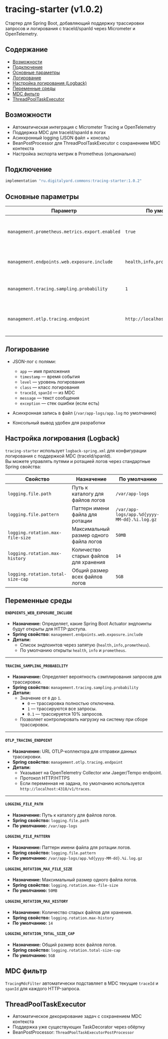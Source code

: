 # tracing-starter (v1.0.2)

Стартер для Spring Boot, добавляющий поддержку трассировки запросов и логирования с traceId/spanId через Micrometer и
OpenTelemetry.

## Содержание

- [Возможности](#возможности)
- [Подключение](#подключение)
- [Основные параметры](#основные-параметры)
- [Логирование](#логирование)
- [Настройка логирования (Logback)](#настройка-логирования-logback)
- [Переменные среды](#переменные-среды)
- [MDC фильтр](#mdc-фильтр)
- [ThreadPoolTaskExecutor](#threadpooltaskexecutor)

## Возможности

- Автоматическая интеграция с Micrometer Tracing и OpenTelemetry
- Поддержка MDC для traceId/spanId в логах
- Асинхронный logging (JSON файл + консоль)
- BeanPostProcessor для ThreadPoolTaskExecutor с сохранением MDC контекста
- Настройка экспорта метрик в Prometheus (опционально)

## Подключение

```groovy
implementation "ru.digitalyard.commons:tracing-starter:1.0.2"
````

## Основные параметры

| Параметр                                       | По умолчанию                      | Описание                                           |
|------------------------------------------------|-----------------------------------|----------------------------------------------------|
| `management.prometheus.metrics.export.enabled` | `true`                            | Включение/выключение экспорта метрик Prometheus    |
| `management.endpoints.web.exposure.include`    | `health,info,prometheus`          | Список открытых эндпоинтов для actuator            |
| `management.tracing.sampling.probability`      | `1`                               | Вероятность сэмплирования трассировки (0..1)       |
| `management.otlp.tracing.endpoint`             | `http://localhost:4318/v1/traces` | URL OTLP collector для отправки данных трассировки |

## Логирование

* JSON-лог с полями:

    * `app` — имя приложения
    * `timestamp` — время события
    * `level` — уровень логирования
    * `class` — класс логирования
    * `traceId`, `spanId` — из MDC
    * `message` — текст сообщения
    * `exception` — стек ошибки (если есть)
* Асинхронная запись в файл (`/var/app-logs/app.log` по умолчанию)
* Консольный вывод удобен для разработки

## Настройка логирования (Logback)

`tracing-starter` использует `logback-spring.xml` для конфигурации логирования с поддержкой MDC (traceId/spanId).  
Вы можете управлять путями и ротацией логов через стандартные Spring свойства:

| Свойство                          | Назначение                             | По умолчанию                                 |
|-----------------------------------|----------------------------------------|----------------------------------------------|
| `logging.file.path`               | Путь к каталогу для файлов логов       | `/var/app-logs`                              |
| `logging.file.pattern`            | Паттерн имени файла для ротации        | `/var/app-logs/app.%d{yyyy-MM-dd}.%i.log.gz` |
| `logging.rotation.max-file-size`  | Максимальный размер одного файла логов | `50MB`                                       |
| `logging.rotation.max-history`    | Количество старых файлов для хранения  | `14`                                         |
| `logging.rotation.total-size-cap` | Общий размер всех файлов логов         | `5GB`                                        |

## Переменные среды

#### `ENDPOINTS_WEB_EXPOSURE_INCLUDE`

* **Назначение:** Определяет, какие Spring Boot Actuator эндпоинты будут открыты для HTTP-доступа.
* **Spring свойство:** `management.endpoints.web.exposure.include`
* **Детали:**
    * Список эндпоинтов через запятую (`health,info,prometheus`).
    * По умолчанию открыты `health`, `info` и `prometheus`.

---

#### `TRACING_SAMPLING_PROBABILITY`

* **Назначение:** Определяет вероятность сэмплирования запросов для трассировки.
* **Spring свойство:** `management.tracing.sampling.probability`
* **Детали:**
    * Значение от `0` до `1`.
        * `0` — трассировка полностью отключена.
        * `1` — трассируются все запросы.
        * `0.1` — трассируется 10% запросов.
    * Позволяет контролировать нагрузку на систему при сборе трассировок.

---

#### `OTLP_TRACING_ENDPOINT`

* **Назначение:** URL OTLP-коллектора для отправки данных трассировки.
* **Spring свойство:** `management.otlp.tracing.endpoint`
* **Детали:**
    * Указывает на OpenTelemetry Collector или Jaeger/Tempo endpoint.
    * Протокол HTTP/HTTPS
    * Если переменная не задана, по умолчанию используется `http://localhost:4318/v1/traces`.

---
#### `LOGGING_FILE_PATH`
* **Назначение:** Путь к каталогу для файлов логов.
* **Spring свойство:** `logging.file.path`
* **По умолчанию:** `/var/app-logs`

#### `LOGGING_FILE_PATTERN`

* **Назначение:** Паттерн имени файла для ротации логов.
* **Spring свойство:** `logging.file.pattern`
* **По умолчанию:** `/var/app-logs/app.%d{yyyy-MM-dd}.%i.log.gz`

#### `LOGGING_ROTATION_MAX_FILE_SIZE`

* **Назначение:** Максимальный размер одного файла логов.
* **Spring свойство:** `logging.rotation.max-file-size`
* **По умолчанию:** `50MB`


#### `LOGGING_ROTATION_MAX_HISTORY`

* **Назначение:** Количество старых файлов для хранения.
* **Spring свойство:** `logging.rotation.max-history`
* **По умолчанию:** `14`


#### `LOGGING_ROTATION_TOTAL_SIZE_CAP`
* **Назначение:** Общий размер всех файлов логов.
* **Spring свойство:** `logging.rotation.total-size-cap`
* **По умолчанию:** `5GB`


## MDC фильтр

`TracingMdcFilter` автоматически подставляет в MDC текущие `traceId` и `spanId` для каждого HTTP-запроса.

## ThreadPoolTaskExecutor

* Автоматическое декорирование задач с сохранением MDC контекста
* Поддержка уже существующих TaskDecorator через обёртку
* BeanPostProcessor: `ThreadPoolTaskExecutorPostProcessor`
